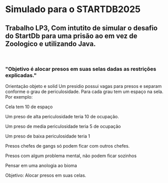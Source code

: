 <h1>Simulado para o STARTDB2025</h1> 
<h2>Trabalho LP3, Com intutito de simular o desafio do StartDb para uma prisão ao em vez de Zoologico e utilizando Java.
</h2>
<Br>
<h3>"Objetivo é alocar presos em suas selas dadas as restrições explicadas."</h3>

Orientação objeto e solid
Um presidio possui vagas para presos e separam conforme o grau de periculosidade. Para cada grau tem um espaço na sela. Por exemplo:

Cela tem 10 de espaço

Um preso de alta periculosidade teria 10 de ocupação.

Um preso de media periculosidade teria 5 de ocupação

Um preso de baixa periculosidade teria 1



Presos chefes de gangs só podem ficar com outros chefes.

Presos com algum problema mental, não podem ficar sozinhos

Pensar em uma anologia ao bioma 



Objetivo: Alocar presos em suas celas.





